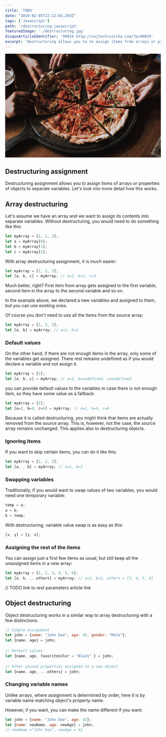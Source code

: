 ```yaml
---
title: 'TODO'
date: "2019-02-05T22:12:03.284Z"
tags: ['Javascript']
path: '/destructuring-javascript'
featuredImage: './destructuring.jpg'
disqusArticleIdentifier: '99019 http://vojtechruzicka.com/?p=99019'
excerpt: 'Destructuring allows you to to assign items from arrays or properties of objects into single variables easily.'
---
```


![Destructuring](destructuring.jpg)

## Destructuring assignment
Destructuring assignment allows you to assign items of arrays or properties of objects to separate variables. Let's look into more detail how this works.

## Array destructuring
Let's assume we have an array and we want to assign its contents into separate variables. Without destructuring, you would need to do something like this:

```javascript
let myArray = [1, 2, 3]; 
let a = myArray[0];
let b = myArray[1];
let c = myArray[2];
````

With array destructuring assignment, it is much easier:

```javascript
let myArray = [1, 2, 3];
let [a, b, c] = myArray; // a=1, b=2, c=3
````

Much better, right? First item from array gets assigned to the first variable, second item in the array to the second variable and so on.

In the example above, we declared a new variables and assigned to them, but you can use existing ones.

Of course you don't need to use all the items from the source array:

```javascript
let myArray = [1, 2, 3];
let [a, b] = myArray; // a=1, b=2
````

### Default values
On the other hand, if there are not enough items in the array, only some of the variables get assigned. There rest remains undefined as if you would declare a variable and not assign it.

```javascript
let myArray = [1];
let [a, b, c] = myArray; // a=1, b=undefined, c=undefined
````

you can provide default values to the variables in case there is not enough item, so they have some value as a fallback:

```javascript
let myArray = [1];
let [a=2, b=4, c=6] = myArray; // a=1, b=4, c=6
````

Because it is called destructuring, you might think that items are actually removed from the source array. This is, however, not the case, the source array remains unchanged. This applies also to destructuring objects.

### Ignoring items
If you want to skip certain items, you can do it like this:

```javascript
let myArray = [1, 2, 3];
let [a, , b] = myArray; // a=1, b=3
````

### Swapping variables
Traditionally, if you would want to swap values of two variables, you would need one temporary variable:

```javascript
temp = a;
a = b;
b = temp;
```

With destructuring, variable value swap is as easy as this:

```javascript
[x, y] = [y, x];
````

### Assigning the rest of the items
You can assign just a first few items as usual, but still keep all the unassigned items in a new array:

```javascript
let myArray = [1, 2, 3, 4, 5, 6];
let [a, b, ...others] = myArray; // a=1, b=2, others = [3, 4, 5, 6]
```

// TODO link to rest parameters article link


## Object destructuring
Object destructuring works in a similar way to array destructuring with a few distinctions.

```javascript
// Simple assignment
let john = {name: "John Doe", age: 42, gender: "Male"};
let {name, age} = john;

// Default values
let {name, age, favoriteColor = "Black" } = john; 

// Other unused properties assigned to a new object
let {name, age, ...others} = john;
```

### Changing variable names
Unlike arrays, where assignment is determined by order, here it is by variable name matching object's property name.

However, if you want, you can make the name different if you want:

```javascript
let john = {name: "John Doe", age: 42};
let {name: newName, age: newAge} = john;
// newName ="John Doe", newAge = 42
```


<!--
https://developer.mozilla.org/en-US/docs/Web/JavaScript/Reference/Operators/Destructuring_assignment

https://codeburst.io/es6-destructuring-the-complete-guide-7f842d08b98f

- destructuring assignment
    - array
    - object
- destricturing function params
- custom property names when object assignment
    - Invalid JavaScript identifier as a property name (https://developer.mozilla.org/en-US/docs/Web/JavaScript/Reference/Operators/Destructuring_assignment)
- link to spread article
-usage in loop
    https://javascript.info/destructuring-assignment  
- Computed object property names and destructuring
   - https://developer.mozilla.org/en-US/docs/Web/JavaScript/Reference/Operators/Destructuring_assignment
- object literal gotcha
    https://developer.mozilla.org/en-US/docs/Web/JavaScript/Reference/Operators/Destructuring_assignment
    Notes: The parentheses ( ... ) around the assignment statement are required when using object literal destructuring assignment without a declaration. 
>